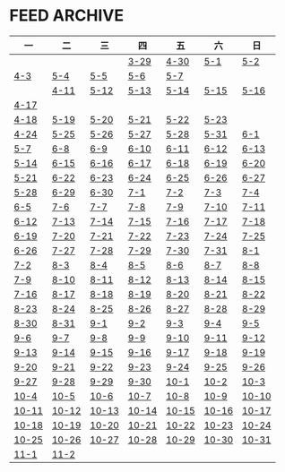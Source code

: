 # FEED ARCHIVE

| 一 | 二 | 三 | 四 | 五 | 六 | 日 |
| ---- | ---- | ---- | ---- | ---- | ---- | ---- |
|   |   |   | [3-29](./2021/4-29.md) | [4-30](./2021/4-29.md) | [5-1](./2021/5-1.md) | [5-2](./2021/5-2.md) |
| [4-3](./2021/5-3.md) | [5-4](./2021/5-4.md) | [5-5](./2021/5-5.md) | [5-6](./2021/5-6.md) | [5-7](./2021/5-7.md) |
 ||[4-11](./2021/5-11.md) | [5-12](./2021/5-12.md) | [5-13](./2021/5-13.md) | [5-14](./2021/5-14.md) | [5-15](./2021/5-15.md) | [5-16](./2021/5-16.md) |
| [4-17](./2021/5-17.md) |
 [4-18](./2021/5-18.md) | [5-19](./2021/5-19.md) | [5-20](./2021/5-20.md) | [5-21](./2021/5-21.md) | [5-22](./2021/5-22.md) | [5-23](./2021/5-23.md) |
| [4-24](./2021/5-24.md) | [5-25](./2021/5-25.md) | [5-26](./2021/5-26.md) | [5-27](./2021/5-27.md) | [5-28](./2021/5-28.md) | [5-31](./2021/5-31.md) | [6-1](./2021/6-1.md) | [6-2](./2021/6-2.md) | [6-3](./2021/6-3.md) | [6-4](./2021/6-4.md) | [6-5](./2021/6-5.md) | [6-6](./2021/6-6.md) |
| [5-7](./2021/6-7.md) | [6-8](./2021/6-8.md) | [6-9](./2021/6-9.md) | [6-10](./2021/6-10.md) | [6-11](./2021/6-11.md) | [6-12](./2021/6-12.md) | [6-13](./2021/6-13.md) |
| [5-14](./2021/6-14.md) | [6-15](./2021/6-15.md) | [6-16](./2021/6-16.md) | [6-17](./2021/6-17.md) | [6-18](./2021/6-18.md) | [6-19](./2021/6-19.md) | [6-20](./2021/6-20.md) |
| [5-21](./2021/6-21.md) | [6-22](./2021/6-22.md) | [6-23](./2021/6-23.md) | [6-24](./2021/6-24.md) | [6-25](./2021/6-25.md) | [6-26](./2021/6-26.md) | [6-27](./2021/6-27.md) |
| [5-28](./2021/6-28.md) | [6-29](./2021/6-29.md) | [6-30](./2021/6-30.md) | [7-1](./2021/7-1.md) | [7-2](./2021/7-2.md) | [7-3](./2021/7-3.md) | [7-4](./2021/7-4.md) |
| [6-5](./2021/7-5.md) | [7-6](./2021/7-6.md) | [7-7](./2021/7-7.md) | [7-8](./2021/7-8.md) | [7-9](./2021/7-9.md) | [7-10](./2021/7-10.md) | [7-11](./2021/7-11.md) |
| [6-12](./2021/7-12.md) | [7-13](./2021/7-13.md) | [7-14](./2021/7-14.md) | [7-15](./2021/7-15.md) | [7-16](./2021/7-16.md) | [7-17](./2021/7-17.md) | [7-18](./2021/7-18.md) |
| [6-19](./2021/7-19.md) | [7-20](./2021/7-20.md) | [7-21](./2021/7-21.md) | [7-22](./2021/7-22.md) | [7-23](./2021/7-23.md) | [7-24](./2021/7-24.md) | [7-25](./2021/7-25.md) |
| [6-26](./2021/7-26.md) | [7-27](./2021/7-27.md) | [7-28](./2021/7-28.md) | [7-29](./2021/7-29.md) | [7-30](./2021/7-30.md) | [7-31](./2021/7-31.md) | [8-1](./2021/8-1.md) |
| [7-2](./2021/8-2.md) | [8-3](./2021/8-3.md) | [8-4](./2021/8-4.md) | [8-5](./2021/8-5.md) | [8-6](./2021/8-6.md) | [8-7](./2021/8-7.md) | [8-8](./2021/8-8.md) |
| [7-9](./2021/8-9.md) | [8-10](./2021/8-10.md) | [8-11](./2021/8-11.md) | [8-12](./2021/8-12.md) | [8-13](./2021/8-13.md) | [8-14](./2021/8-14.md) | [8-15](./2021/8-15.md) |
| [7-16](./2021/8-16.md) | [8-17](./2021/8-17.md) | [8-18](./2021/8-18.md) | [8-19](./2021/8-19.md) | [8-20](./2021/8-20.md) | [8-21](./2021/8-21.md) | [8-22](./2021/8-22.md) |
| [8-23](./2021/8-23.md) | [8-24](./2021/8-24.md) | [8-25](./2021/8-25.md) | [8-26](./2021/8-26.md) | [8-27](./2021/8-27.md) | [8-28](./2021/8-28.md) | [8-29](./2021/8-29.md) |
| [8-30](./2021/8-30.md) | [8-31](./2021/8-31.md) | [9-1](./2021/9-1.md) | [9-2](./2021/9-2.md) | [9-3](./2021/9-3.md) | [9-4](./2021/9-4.md) | [9-5](./2021/9-5.md) |
| [9-6](./2021/9-6.md) | [9-7](./2021/9-7.md) | [9-8](./2021/9-8.md) | [9-9](./2021/9-9.md) | [9-10](./2021/9-10.md) | [9-11](./2021/9-11.md) | [9-12](./2021/9-12.md) |
| [9-13](./2021/9-13.md) | [9-14](./2021/9-14.md) | [9-15](./2021/9-15.md) | [9-16](./2021/9-16.md) | [9-17](./2021/9-17.md) | [9-18](./2021/9-18.md) | [9-19](./2021/9-19.md) |
| [9-20](./2021/9-20.md) | [9-21](./2021/9-21.md) | [9-22](./2021/9-22.md) | [9-23](./2021/9-23.md) | [9-24](./2021/9-24.md) | [9-25](./2021/9-25.md) | [9-26](./2021/9-26.md) |
| [9-27](./2021/9-27.md) | [9-28](./2021/9-28.md) | [9-29](./2021/9-29.md) | [9-30](./2021/9-30.md) | [10-1](./2021/10-1.md) | [10-2](./2021/10-2.md) | [10-3](./2021/10-3.md) |
| [10-4](./2021/10-4.md) | [10-5](./2021/10-5.md) | [10-6](./2021/10-6.md) | [10-7](./2021/10-7.md) | [10-8](./2021/10-8.md) | [10-9](./2021/10-9.md) | [10-10](./2021/10-10.md) |
| [10-11](./2021/10-11.md) | [10-12](./2021/10-12.md) | [10-13](./2021/10-13.md) | [10-14](./2021/10-14.md) | [10-15](./2021/10-15.md) | [10-16](./2021/10-16.md) | [10-17](./2021/10-17.md) |
| [10-18](./2021/10-18.md) | [10-19](./2021/10-19.md) | [10-20](./2021/10-20.md) | [10-21](./2021/10-21.md) | [10-22](./2021/10-22.md) | [10-23](./2021/10-23.md) | [10-24](./2021/10-24.md) |
| [10-25](./2021/10-25.md) | [10-26](./2021/10-26.md) | [10-27](./2021/10-27.md) | [10-28](./2021/10-28.md) | [10-29](./2021/10-29.md) | [10-30](./2021/10-30.md) | [10-31](./2021/10-31.md) |
| [11-1](./2021/11-1.md) | [11-2](./2021/11-2.md) |